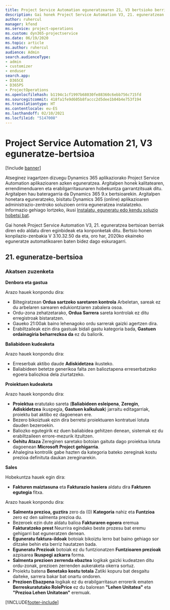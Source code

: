 ```yaml
---
title: Project Service Automation eguneratzearen 21, V3 bertsioko berrikuntzak edo aldaketak
description: Gai honek Project Service Automation V3, 21. eguneratzean erabilgarri dauden eginbideak eta konponketak ditu.
author: ruhercul
manager: kfend
ms.service: project-operations
ms.custom: dyn365-projectservice
ms.date: 06/19/2020
ms.topic: article
ms.author: ruhercul
audience: Admin
search.audienceType:
- admin
- customizer
- enduser
search.app:
- D365CE
- D365PS
- ProjectOperations
ms.openlocfilehash: b1194c1cf1997b68030fe88360c6ebb756c715fd
ms.sourcegitcommit: 418fa1fe9d605b8faccc2d5dee1b04b4e753f194
ms.translationtype: HT
ms.contentlocale: eu-ES
ms.lasthandoff: 02/10/2021
ms.locfileid: "5147008"
---
```

# <a name="project-service-automation-update-release-21-v3"></a>Project Service Automation 21, V3 eguneratze-bertsioa

[!include [banner](../includes/psa-now-project-operations.md)]

Atseginez iragartzen dizuegu Dynamics 365 aplikaziorako Project Service Automation aplikazioaren azken eguneratzea. Argitalpen honek kalitatearen, errendimenduaren eta erabilgarritasunaren hobekuntza garrantzitsuak ditu. Argitalpen hau bateragarria da Dynamics 365 9.x bertsioarekin. Argitalpen honetara eguneratzeko, bisitatu Dynamics 365 (online) aplikazioaren administrazio-zentroko soluzioen orrira eguneratzea instalatzeko. Informazio gehiago lortzeko, ikusi [Instalatu, eguneratu edo kendu soluzio hobetsi bat](https://docs.microsoft.com/power-platform/admin/install-remove-preferred-solution).

Gai honek Project Service Automation V3, 21. eguneratzea bertsioan berriak diren edo aldatu diren eginbideak eta konponketak ditu. Bertsio honen konpilazio-zenbakia V 3.10.32.50 da eta, oro har, 2020ko ekaineko eguneratze automatikoaren baten bidez dago eskuragarri.

## <a name="update-release-21"></a>21. eguneratze-bertsioa

### <a name="bug-fixes"></a>Akatsen zuzenketa

**Denbora eta gastua**

Arazo hauek konpondu dira:

- Biltegiratzean **Ordua sartzeko saretaren kontrola** Arbeletan, sareak ez du arbelaren sarearen edukiontziaren zabalera osoa.
- Ordu-zona zehatzetarako, **Ordua Sarrera** sareta kontrolak ez ditu erregistroak bistaratzen.
- Gaueko 21:00ak baino lehenagoko ordu sarrerak gaizki agertzen dira.
- Erabiltzaileak ezin dira gastuak bidali gastu kategoria bada, **Gastuen ordainagiria beharrezkoa da** ez du baliorik.

**Baliabideen kudeaketa**

Arazo hauek konpondu dira:

- Erreserbak aktibo daude **Adiskidetzea** ikusteko.
- Baliabideen betetze generikoa falta zen balioztapena erreserbatzeko egoera baliozkoa dela ziurtatzeko.

**Proiektuen kudeaketa**

Arazo hauek konpondu dira:

- **Proiektua** eratutako sareta (**Baliabideen esleipena**, **Zeregin**, **Adiskidetzea** ikuspegia, **Gastuen kalkuluak**) jarraitu editagarriak, proiektu bat aktibo ez dagoenean ere.
- Bezero bikoiztuak ezin dira berretsi proiektuaren kontratuei lotuta dauden bezeroekin.
- Baliozko egutegirik ez duen baliabidea gehitzen denean, sistemak ez du erabiltzaileen errore-mezurik itzultzen.
- **Gehitu Ataza** Zereginen saretako botoian gaituta dago proiektua lotuta dagoenean **Microsoft Project gehigarria**.
- Ahalegina kontrolik gabe hazten da kategoria bateko zereginak kostu prezioa definituta daukan zereginarekin.

**Sales**

Hobekuntza hauek egin dira:

- **Fakturen maiztasuna** eta **Fakturazio hasiera** aldatu dira **Fakturen egutegia** fitxa.

Arazo hauek konpondu dira:

- **Salmenta prezioa, guztira** zero da (0) **Kategoria** nahiz eta **Funtzioa** zero ez den salmenta prezioa du.
- Bezeroek ezin dute aldatu balioa **Fakturaren egoera** eremua **Fakturatzeko prest** Neurrira egindako beste prozesu bat eremu gehigarri bat eguneratzen denean.
- **Eguneratu faktura-ildoak** botoiak bikoiztu lerro bat baino gehiago sor ditzake behin eta berriz hautatzen bada.
- **Eguneratu Prezioak** botoiak ez du funtzionatzen **Funtzioaren prezioak** azpisarea **Ikuspegi azkarra** forma.
- **Salmenta prezioen zerrenda ebaztea** logikak gaizki kudeatzen ditu ordu-zonak, prezioen zerrenden aukeraketa okerra sortuz.
- Proiektu batena **Benetako kostu totala** Zatiki kopuru bat desgaitu daiteke, sarrera bakar bat onartu ondoren.
- **Prezioen Ebazpena** logikak ez du erabilgarritasun errorerik ematen **Berreskuratutako RolePrice** ez du balorean **"Lehen Unitatea"** eta **"Prezioa Lehen Unitatean"** eremuak.


[!INCLUDE[footer-include](../includes/footer-banner.md)]